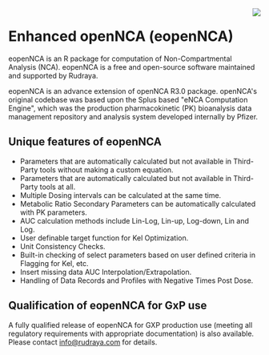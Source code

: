 <img align="right" src = "https://media-exp1.licdn.com/dms/image/C4D0BAQGNjWhGMxtQVw/company-logo_100_100/0/1519913290692?e=1626912000&v=beta&t=_MUeWCL_PGVscmQgNSYzJrJ7RTt65VaZFOSZz9gE40Q">

# Enhanced openNCA (**e**openNCA)

eopenNCA is an R package for computation of Non-Compartmental Analysis (NCA). eopenNCA is a free and open-source software maintained and supported by Rudraya.

eopenNCA is an advance extension of openNCA R3.0 package. openNCA's original codebase was based upon the Splus based "eNCA Computation Engine", which was the production pharmacokinetic (PK) bioanalysis data management repository and analysis system developed internally by Pfizer.

## Unique features of eopenNCA
- Parameters that are automatically calculated but not available in Third-Party tools without making a custom equation. 
- Parameters that are automatically calculated but not available in Third-Party tools at all.
- Multiple Dosing intervals can be calculated at the same time. 
- Metabolic Ratio Secondary Parameters can be automatically calculated with PK parameters.
- AUC calculation methods include Lin-Log,  Lin-up, Log-down, Lin and Log.
- User definable target function for Kel Optimization. 
- Unit Consistency Checks.
- Built-in checking of select parameters based on user defined criteria  in Flagging for Kel, etc.
- Insert missing data AUC Interpolation/Extrapolation.
- Handling of Data Records and Profiles with Negative Times Post Dose.

## Qualification of eopenNCA for GxP use
A fully qualified release of eopenNCA for GXP production use (meeting all regulatory requirements with appropriate documentation) is also available. Please contact info@rudraya.com for details.  

